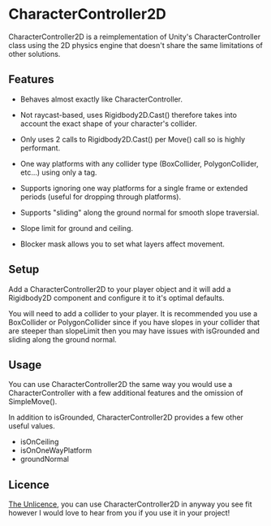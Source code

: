 # CharacterController2D

CharacterController2D is a reimplementation of Unity's CharacterController class using the 2D physics engine that doesn't share the same limitations of other solutions.

## Features

- Behaves almost exactly like CharacterController.

- Not raycast-based, uses Rigidbody2D.Cast() therefore takes into account the exact shape of your character's collider.

- Only uses 2 calls to Rigidbody2D.Cast() per Move() call so is highly performant.

- One way platforms with any collider type (BoxCollider, PolygonCollider, etc...) using only a tag.

- Supports ignoring one way platforms for a single frame or extended periods (useful for dropping through platforms).

- Supports "sliding" along the ground normal for smooth slope traversial.

- Slope limit for ground and ceiling.

- Blocker mask allows you to set what layers affect movement.

## Setup

Add a CharacterController2D to your player object and it will add a Rigidbody2D component and configure it to it's optimal defaults.

You will need to add a collider to your player. It is recommended you use a BoxCollider or PolygonCollider since if you have slopes in your collider that are steeper than slopeLimit then you may have issues with isGrounded and sliding along the ground normal.

## Usage

You can use CharacterController2D the same way you would use a CharacterController with a few additional features and the omission of SimpleMove().

In addition to isGrounded, CharacterController2D provides a few other useful values.

- isOnCeiling
- isOnOneWayPlatform
- groundNormal

## Licence

[The Unlicence](http://unlicense.org/), you can use CharacterController2D in anyway you see fit however I would love to hear from you if you use it in your project!